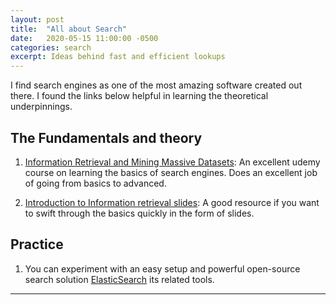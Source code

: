 ```yaml
---
layout: post
title:  "All about Search"
date:   2020-05-15 11:00:00 -0500
categories: search
excerpt: Ideas behind fast and efficient lookups
---
```


I find search engines as one of the most amazing software created out there. I found the links below helpful in learning the theoretical underpinnings.

## The Fundamentals and theory
1. [Information Retrieval and Mining Massive Datasets](https://www.udemy.com/course/information-retrieval-and-mining-massive-data-sets): An excellent udemy course on learning the basics of search engines. Does an excellent job of going from basics to advanced.

2. [Introduction to Information retrieval slides](https://nlp.stanford.edu/IR-book/newslides.html): A good resource if you want to swift through the basics quickly in the form of slides.

## Practice
1. You can experiment with an easy setup and powerful open-source search solution [ElasticSearch](https://logz.io/learn/complete-guide-elk-stack/) its related tools.


---